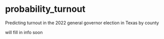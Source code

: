 # probability_turnout
Predicting turnout in the 2022 general governor election in Texas by county


will fill in info soon
